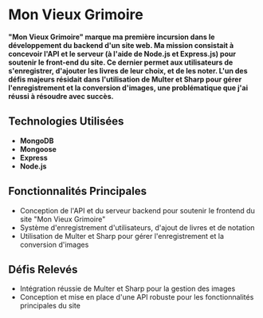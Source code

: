 # **Mon Vieux Grimoire**

**"Mon Vieux Grimoire" marque ma première incursion dans le développement du backend d'un site web. Ma mission consistait à concevoir l'API et le serveur (à l'aide de Node.js et Express.js) pour soutenir le front-end du site. Ce dernier permet aux utilisateurs de s'enregistrer, d'ajouter les livres de leur choix, et de les noter. L'un des défis majeurs résidait dans l'utilisation de Multer et Sharp pour gérer l'enregistrement et la conversion d'images, une problématique que j'ai réussi à résoudre avec succès.**

## **Technologies Utilisées**

- **MongoDB**
- **Mongoose**
- **Express**
- **Node.js**

## **Fonctionnalités Principales**

- Conception de l'API et du serveur backend pour soutenir le frontend du site "Mon Vieux Grimoire"
- Système d'enregistrement d'utilisateurs, d'ajout de livres et de notation
- Utilisation de Multer et Sharp pour gérer l'enregistrement et la conversion d'images

## **Défis Relevés**

- Intégration réussie de Multer et Sharp pour la gestion des images
- Conception et mise en place d'une API robuste pour les fonctionnalités principales du site